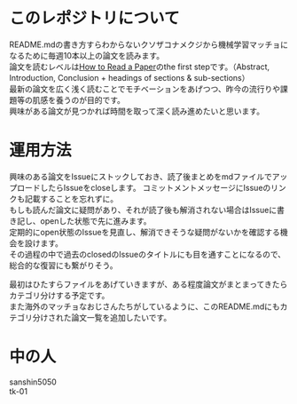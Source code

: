 # このレポジトリについて
README.mdの書き方すらわからないクソザコナメクジから機械学習マッチョになるために毎週10本以上の論文を読みます。   
論文を読むレベルは[How to Read a Paper]()のthe first stepです。（Abstract, Introduction, Conclusion + headings of sections & sub-sections）  
最新の論文を広く浅く読むことでモチベーションをあげつつ、昨今の流行りや課題等の肌感を養うのが目的です。  
興味がある論文が見つかれば時間を取って深く読み進めたいと思います。  
  
# 運用方法
興味のある論文をIssueにストックしておき、読了後まとめをmdファイルでアップロードしたらIssueをcloseします。 
コミットメントメッセージにIssueのリンクも記載することを忘れずに。  
もしも読んだ論文に疑問があり、それが読了後も解消されない場合はIssueに書き記し、openした状態で先に進みます。  
定期的にopen状態のIssueを見直し、解消できそうな疑問がないかを確認する機会を設けます。  
その過程の中で過去のclosedのIssueのタイトルにも目を通すことになるので、総合的な復習にも繋がりそう。  
  
最初はひたすらファイルをあげていきますが、ある程度論文がまとまってきたらカテゴリ分けする予定です。  
また海外のマッチョなおじさんたちがしているように、このREADME.mdにもカテゴリ分けされた論文一覧を追加したいです。  
  
# 中の人
sanshin5050  
tk-01    
